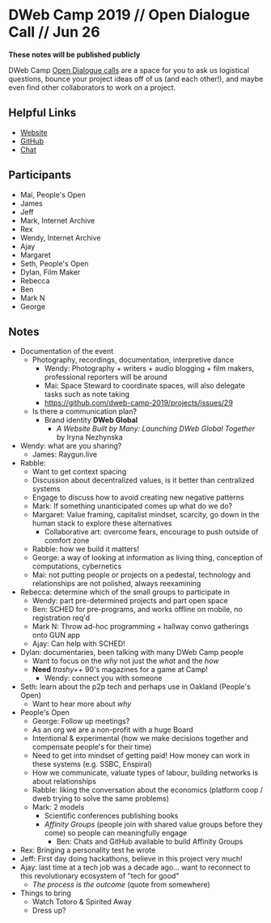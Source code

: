 DWeb Camp 2019 // Open Dialogue Call // Jun 26
==============================================

**These notes will be published publicly**

DWeb Camp [Open Dialogue calls](https://github.com/dweb-camp-2019/organizing#open-dialogue-calls) are a space for you to ask us logistical questions, bounce your project ideas off of us (and each other!), and maybe even find other collaborators to work on a project.

## Helpful Links

- [Website](https://dwebcamp.org)
- [GitHub](https://github.com/dweb-camp-2019)
- [Chat](https://riot.im/app/#/room/#decentralizedweb-general:matrix.org)

## Participants

- Mai, People's Open
- James
- Jeff
- Mark, Internet Archive
- Rex
- Wendy, Internet Archive
- Ajay
- Margaret
- Seth, People's Open
- Dylan, Film Maker
- Rebecca
- Ben
- Mark N
- George

## Notes

- Documentation of the event
    - Photography, recordings, documentation, interpretive dance
        - Wendy: Photography + writers + audio blogging + film makers, professional reporters will be around
        - Mai: Space Steward to coordinate spaces, will also delegate tasks such as note taking
        - https://github.com/dweb-camp-2019/projects/issues/29
    - Is there a communication plan?
        - Brand identity **DWeb Global**
            - _A Website Built by Many: Launching DWeb Global Together_ by Iryna Nezhynska
- Wendy: what are you sharing?
    - James: Raygun.live
- Rabble:
    - Want to get context spacing
    - Discussion about decentralized values, is it better than centralized systems
    - Engage to discuss how to avoid creating new negative patterns
    - Mark: If something unanticipated comes up what do we do?
    - Margaret: Value framing, capitalist mindset, scarcity, go down in the human stack to explore these alternatives
        - Collaborative art: overcome fears, encourage to push outside of comfort zone
    - Rabble: how we build it matters!
    - George: a way of looking at information as living thing, conception of computations, cybernetics
    - Mai: not putting people or projects on a pedestal, technology and relationships are not polished, always reexamining
- Rebecca: determine which of the small groups to participate in
    - Wendy: part pre-determined projects and part open space
    - Ben: SCHED for pre-programs, and works offline on mobile, no registration req'd
    - Mark N: Throw ad-hoc programming + hallway convo gatherings onto GUN app
    - Ajay: Can help with SCHED!
- Dylan: documentaries, been talking with many DWeb Camp people
    - Want to focus on the _why_ not just the _what_ and the _how_
    - **Need** _trashy++_ 90's magazines for a game at Camp!
        - Wendy: connect you with someone
- Seth: learn about the p2p tech and perhaps use in Oakland (People's Open)
    - Want to hear more about _why_
- People's Open
    - George: Follow up meetings?
    - As an org we are a non-profit with a huge Board
    - Intentional & experimental (how we make decisions together and compensate people's for their time)
    - Need to get into mindset of getting paid! How money can work in these systems (e.g. SSBC, Enspiral)
    - How we communicate, valuate types of labour, building networks is about relationships
    - Rabble: liking the conversation about the economics (platform coop / dweb trying to solve the same problems)
    - Mark: 2 models
        - Scientific conferences publishing books
        - _Affinity Groups_ (people join with shared value groups before they come) so people can meaningfully engage
            - Ben: Chats and GitHub available to build Affinity Groups
- Rex: Bringing a personality test he wrote
- Jeff: First day doing hackathons, believe in this project very much!
- Ajay: last time at a tech job was a decade ago... want to reconnect to this revolutionary ecosystem of "tech for good"
    - _The process is the outcome_ (quote from somewhere)
- Things to bring
    - Watch Totoro & Spirited Away
    - Dress up?
